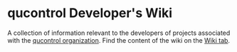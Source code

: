 # qucontrol Developer's Wiki

A collection of information relevant to the developers of projects associated
with the [qucontrol organization](https://github.com/qucontrol).
Find the content of the wiki on the [Wiki tab](../../wiki).
